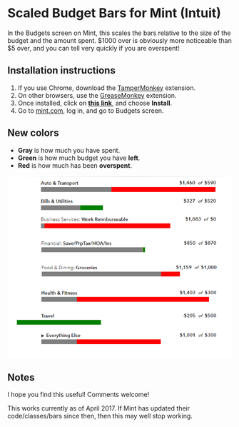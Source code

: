 # Scaled Budget Bars for Mint (Intuit)
In the Budgets screen on Mint, this scales the bars relative to the size of the budget and the amount spent.
$1000 over is obviously more noticeable than $5 over, and you can tell very quickly if you are overspent!

## Installation instructions

1. If you use Chrome, download the [TamperMonkey](https://chrome.google.com/webstore/detail/tampermonkey/dhdgffkkebhmkfjojejmpbldmpobfkfo?hl=en) extension.
2. On other browsers, use the [GreaseMonkey](https://addons.mozilla.org/en-GB/firefox/addon/greasemonkey/) extension.
3. Once installed, click on **[this link](https://github.com/xanderak/Mint-scaled-budget-bars/raw/master/budget_bars.user.js)**, and choose **Install**.
4. Go to [mint.com](http://mint.com/), log in, and go to Budgets screen.

## New colors
- **Gray** is how much you have spent.
- **Green** is how much budget you have **left**.
- **Red** is how much has been **overspent**.

![](https://github.com/xanderak/Mint-scaled-budget-bars/raw/master/scaled%20budget%20bars.png)

## Notes

I hope you find this useful!  Comments welcome!

This works currently as of April 2017.  If Mint has updated their code/classes/bars since then, then this may well stop working.
